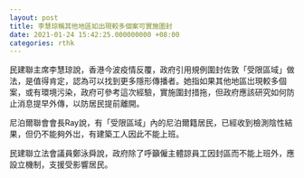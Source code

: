 ```yaml
---
layout: post
title: 李慧琼稱其他地區如出現較多個案可實施圍封
date: 2021-01-24 15:42:25.000000000 +08:00
categories: rthk
---
```


民建聯主席李慧琼說，香港今波疫情反覆，政府引用規例圍封佐敦「受限區域」做法，是值得肯定，認為可以找到更多隱形傳播者。她指如果其他地區岀現較多個案，或有環境污染，政府可參考這次經驗，實施圍封措拖，但政府應該研究如何防止消息提早外傳，以防居民提前離開。

尼泊爾聯會會長Ray說，有「受限區域」內的尼泊爾籍居民，已經收到檢測陰性結果，但仍不能夠外岀，有建築工人因此不能上班。

民建聯立法會議員鄭泳舜說，政府除了呼籲僱主體諒員工因封區而不能上班外，應設立機制，支援受影響居民。
